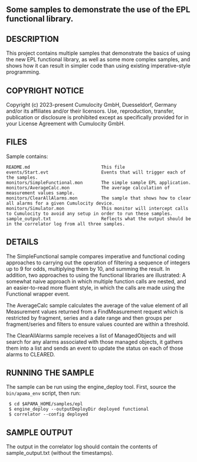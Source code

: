 ## Some samples to demonstrate the use of the EPL functional library.

##  DESCRIPTION

   This project contains multiple samples that demonstrate the basics of using the 
   new EPL functional library, as well as some more complex samples,
   and shows how it can result in simpler code than using existing imperative-style
   programming.

## COPYRIGHT NOTICE

   Copyright (c) 2023-present Cumulocity GmbH, Duesseldorf, Germany and/or its affiliates and/or their licensors.
   Use, reproduction, transfer, publication or disclosure is prohibited except as specifically provided for in your License Agreement with Cumulocity GmbH.


## FILES

  Sample contains:

    README.md                           This file
    events/Start.evt                    Events that will trigger each of the samples.
    monitors/SimpleFunctional.mon       The simple sample EPL application.
    monitors/AverageCalc.mon            The average calculation of measurement values sample.
    monitors/ClearAllAlarms.mon         The sample that shows how to clear all alarms for a given Cumulocity device.
    monitors/Simulator.mon              This monitor will intercept calls to Cumulocity to avoid any setup in order to run these samples.
    sample_output.txt                   Reflects what the output should be in the correlator log from all three samples.


## DETAILS

   The SimpleFunctional sample compares imperative and functional coding approaches
   to carrying out the operation of filtering a sequence of integers up 
   to 9 for odds, multiplying them by 10, and summing the result. 
   In addition, two approaches to using the functional libraries are illustrated: 
   A somewhat naive approach in which multiple function calls are nested, and 
   an easier-to-read more fluent style, in which the calls are made 
   using the Functional wrapper event.

   The AverageCalc sample calculates the average of the value element of all Measurement values returned 
   from a FindMeasurement request which is restricted by fragment, series and a date range and 
   then groups per fragment/series and filters to ensure values counted are within a threshold.
   
   The ClearAllAlarms sample receives a list of ManagedObjects and will search for any alarms
   associated with those managed objects, it gathers them into a list and sends an event
   to update the status on each of those alarms to CLEARED.


## RUNNING THE SAMPLE

   The sample can be run using the engine_deploy tool. First, source the `bin/apama_env` script, then run:

     $ cd $APAMA_HOME/samples/epl
     $ engine_deploy --outputDeployDir deployed functional
     $ correlator --config deployed
    
## SAMPLE OUTPUT

   The output in the correlator log should contain the contents of sample_output.txt (without the timestamps).
